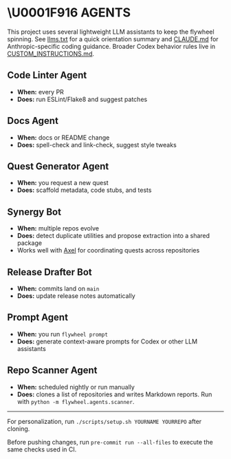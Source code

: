 # \U0001F916 AGENTS

This project uses several lightweight LLM assistants to keep the flywheel spinning.
See [llms.txt](llms.txt) for a quick orientation summary and [CLAUDE.md](CLAUDE.md)
for Anthropic-specific coding guidance. Broader Codex behavior rules live in
[CUSTOM_INSTRUCTIONS.md](CUSTOM_INSTRUCTIONS.md).

## Code Linter Agent
- **When:** every PR
- **Does:** run ESLint/Flake8 and suggest patches

## Docs Agent
- **When:** docs or README change
- **Does:** spell-check and link-check, suggest style tweaks

## Quest Generator Agent
- **When:** you request a new quest
- **Does:** scaffold metadata, code stubs, and tests

## Synergy Bot
- **When:** multiple repos evolve
- **Does:** detect duplicate utilities and propose extraction into a shared package
- Works well with [Axel](https://github.com/futuroptimist/axel) for coordinating quests across repositories

## Release Drafter Bot
- **When:** commits land on `main`
- **Does:** update release notes automatically

## Prompt Agent
- **When:** you run `flywheel prompt`
- **Does:** generate context-aware prompts for Codex or other LLM assistants

## Repo Scanner Agent
- **When:** scheduled nightly or run manually
- **Does:** clones a list of repositories and writes Markdown reports. Run with
  `python -m flywheel.agents.scanner`.

---

For personalization, run `./scripts/setup.sh YOURNAME YOURREPO` after cloning.

Before pushing changes, run `pre-commit run --all-files` to execute the same
checks used in CI.
